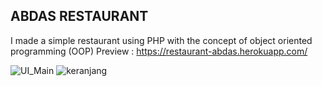ABDAS RESTAURANT
-----------------------------------------------------
I made a simple restaurant using PHP with the concept of object oriented programming (OOP)
Preview : https://restaurant-abdas.herokuapp.com/


![UI_Main](https://user-images.githubusercontent.com/87264553/146290079-01efd68f-45d2-41c4-bca5-e0af6d5a1e16.png)
![keranjang](https://user-images.githubusercontent.com/87264553/146290104-fc028528-b8c7-47cf-b429-807fdc8c4454.png)
